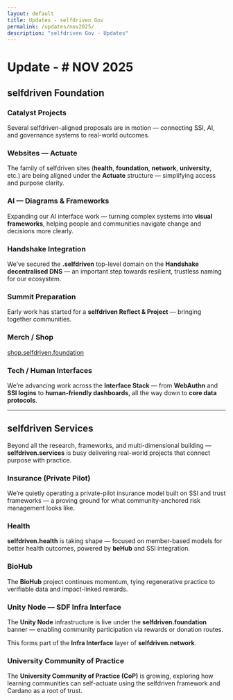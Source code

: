 ```yaml
---
layout: default
title: Updates - selfdriven Gov
permalink: /updates/nov2025/
description: "selfdriven Gov - Updates"
---
```


# Update - # NOV 2025

## selfdriven Foundation

### Catalyst Projects
Several selfdriven-aligned proposals are in motion — connecting SSI, AI, and governance systems to real-world outcomes.

### Websites — Actuate
The family of selfdriven sites (**health**, **foundation**, **network**, **university**, etc.) are being aligned under the **Actuate** structure — simplifying access and purpose clarity.

### AI — Diagrams & Frameworks
Expanding our AI interface work — turning complex systems into **visual frameworks**, helping people and communities navigate change and decisions more clearly.

### Handshake Integration
We’ve secured the **.selfdriven** top-level domain on the **Handshake decentralised DNS** — an important step towards resilient, trustless naming for our ecosystem.

### Summit Preparation
Early work has started for a **selfdriven Reflect & Project** — bringing together communities.

### Merch / Shop
[shop.selfdriven.foundation](https://shop.selfdriven.foundation)

### Tech / Human Interfaces
We’re advancing work across the **Interface Stack** — from **WebAuthn** and **SSI logins** to **human-friendly dashboards**, all the way down to **core data protocols**.

---

## selfdriven Services

Beyond all the research, frameworks, and multi-dimensional building — **selfdriven.services** is busy delivering real-world projects that connect purpose with practice.

### Insurance (Private Pilot)

We’re quietly operating a private-pilot insurance model built on SSI and trust frameworks — a proving ground for what community-anchored risk management looks like.

### Health

**selfdriven.health** is taking shape  — focused on member-based models for better health outcomes, powered by **beHub** and SSI integration.

### BioHub

The **BioHub** project continues momentum, tying regenerative practice to verifiable data and impact-linked rewards.

### Unity Node — SDF Infra Interface

The **Unity Node** infrastructure is live under the **selfdriven.foundation** banner — enabling community participation via rewards or donation routes.

This forms part of the **Infra Interface** layer of **selfdriven.network**.

### University Community of Practice

The **University Community of Practice (CoP)** is growing, exploring how learning communities can self-actuate using the selfdriven framework and Cardano as a root of trust.